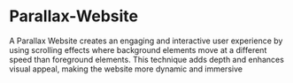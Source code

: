 # Parallax-Website
A Parallax Website creates an engaging and interactive user experience by using scrolling effects where background elements move at a different speed than foreground elements. This technique adds depth and enhances visual appeal, making the website more dynamic and immersive
